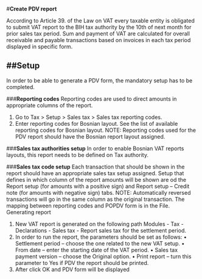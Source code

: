 #**Create PDV report**

According to Article 39. of the Law on VAT every taxable entity is obligated to submit VAT report to the BIH tax authority by the 10th of next month for prior sales tax period. Sum and payment of VAT are calculated for overall receivable and payable transactions based on invoices in each tax period displayed in specific form.

##**Setup**
---
In order to be able to generate a PDV form, the mandatory setup has to be completed.

###**Reporting codes**
Reporting codes are used to direct amounts in appropriate columns of the report.
1. Go to Tax > Setup > Sales tax > Sales tax reporting codes.
2. Enter reporting codes for Bosnian layout. See the list of available reporting codes for Bosnian layout.
NOTE: Reporting codes used for the PDV report should have the Bosnian report layout assigned.

###**Sales tax authorities setup**
In order to enable Bosnian VAT reports layouts, this report needs to be defined on Tax authority.

###**Sales tax code setup**
Each transaction that should be shown in the report should have an appropriate sales tax setup assigned. Setup that defines in which column of the report amounts will be shown are od the Report setup (for amounts with a positive sign) and Report setup – Credit note (for amounts with negative sign) tabs.
NOTE: Automatically reversed transactions will go in the same column as the original transaction. The mapping between reporting codes and POPDV form is in the File.
Generating report
1.	New VAT report is generated on the following path Modules - Tax - Declarations - Sales tax - Report sales tax for the settlement period.
2.	In order to run the report, the parameters should be set as follows:
•	Settlement period – choose the one related to the new VAT setup.
•	From date – enter the starting date of the VAT period.
•	Sales tax payment version – choose the Original option.
•	Print report – turn this parameter to Yes if PDV the report should be printed.
3.	After click OK and PDV form will be displayed
